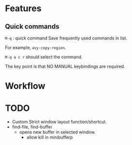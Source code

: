 # Features
## Quick commands
`M-q` : quick command
Save frequently used commands in list.

For example, `avy-copy-region`.

`M-q a c r` should select the command.

The key point is that NO MANUAL keybindings are required.


# Workflow
# TODO
- Custom Strict window layout function/shortcut.
- find-file, find-buffer
  - opens new buffer in selected window.
	- allow kill in minibufferp
